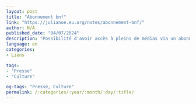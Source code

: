 ```yaml
---
layout: post
title: "Abonnement bnf"
link: "https://julianoe.eu.org/notes/abonnement-bnf/"
author: N/A
published_date: "04/07/2024"
description: "Possibilité d'avoir accès à pleins de médias via un abonnement unique à la BNF"
language: en
categories:
- Liens

tags:
- "Presse"
- "Culture"

og-tags: "Presse, Culture"
permalink: /:categories/:year/:month/:day/:title/
---
```

